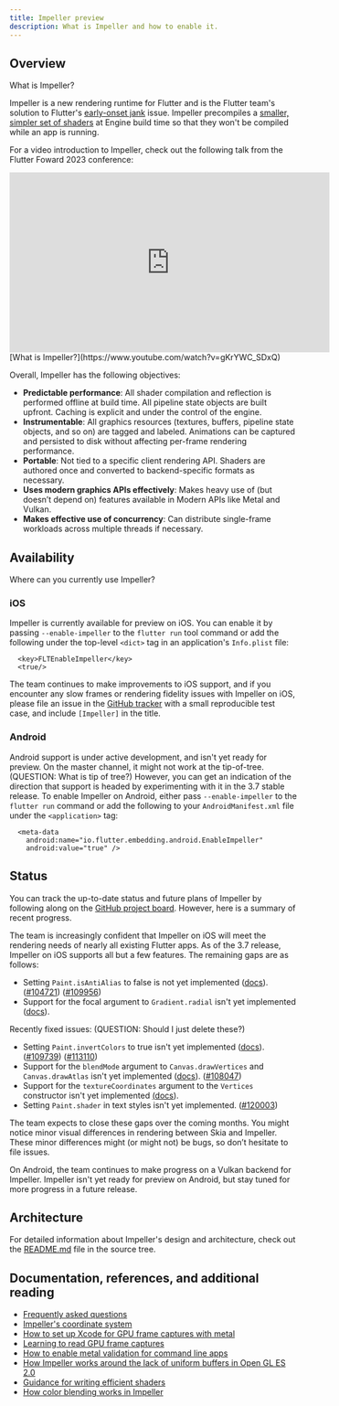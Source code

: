 ```yaml
---
title: Impeller preview
description: What is Impeller and how to enable it.
---
```


## Overview

What is Impeller?

Impeller is a new rendering runtime for Flutter and
is the Flutter team's solution to Flutter's
[early-onset jank][] issue.
Impeller precompiles a [smaller, simpler set of shaders][]
at Engine build time so that
they won't be compiled while an app is running.

[early-onset jank]: {{site.github}}/flutter/flutter/projects/188
[smaller, simpler set of shaders]: {{site.github}}/flutter/flutter/issues/77412

For a video introduction to Impeller, check out the following
talk from the Flutter Foward 2023 conference:

<iframe width="560" height="315" src="https://www.youtube.com/embed/gKrYWC_SDxQ" title="YouTube video player" frameborder="0" allow="accelerometer; autoplay; clipboard-write; encrypted-media; gyroscope; picture-in-picture; web-share" allowfullscreen></iframe>
[What is Impeller?](https://www.youtube.com/watch?v=gKrYWC_SDxQ)

Overall, Impeller has the following objectives:

* **Predictable performance**:
  All shader compilation and reflection is performed
  offline at build time. All pipeline state objects
  are built upfront. Caching is explicit and under
  the control of the engine.
* **Instrumentable**: All graphics resources
  (textures, buffers, pipeline state objects, and so on)
  are tagged and labeled. Animations can be captured
  and persisted to disk without affecting per-frame
  rendering performance.
* **Portable**: Not tied to a specific client rendering API.
  Shaders are authored once and converted to
  backend-specific formats as necessary.
* **Uses modern graphics APIs effectively**:
  Makes heavy use of (but doesn’t depend on)
  features available in Modern APIs like Metal and Vulkan.
* **Makes effective use of concurrency**:
  Can distribute single-frame workloads across
  multiple threads if necessary.

## Availability

Where can you currently use Impeller?

### iOS

Impeller is currently available for preview on iOS.
You can enable it by passing `--enable-impeller`
to the `flutter run` tool command or add the
following under the top-level `<dict>` tag in an
application's `Info.plist` file:

```
  <key>FLTEnableImpeller</key>
  <true/>
```

The team continues to make improvements to iOS support,
and if you encounter any slow frames or rendering
fidelity issues with Impeller on iOS,
please file an issue in the [GitHub tracker][]
with a small reproducible test case, and include
`[Impeller]` in the title.

[GitHub tracker]: {{site.github}}/flutter/flutter/issues

### Android

Android support is under active development,
and isn't yet ready for preview. On the master channel,
it might not work at the tip-of-tree. (QUESTION: What is tip of tree?)
However, you can get an indication of the direction
that support is headed by experimenting with it in the
3.7 stable release. To enable Impeller on Android,
either pass `--enable-impeller` to the `flutter run`
command or add the following to your
`AndroidManifest.xml` file under the `<application>` tag:

```
  <meta-data
    android:name="io.flutter.embedding.android.EnableImpeller"
    android:value="true" />
```

## Status

You can track the up-to-date status and future plans
of Impeller by following along on the [GitHub project board][].
However, here is a summary of recent progress.

[GitHub project board]: {{site.github}}/orgs/flutter/projects/21

The team is increasingly confident that Impeller on iOS
will meet the rendering needs of nearly all
existing Flutter apps. As of the 3.7 release,
Impeller on iOS supports all but a few features.
The remaining gaps are as follows:

* Setting `Paint.isAntiAlias` to false is not yet implemented
  ([docs]({{site.api}}/flutter/dart-ui/Paint/isAntiAlias.html)).
  ([#104721]({{site.github}}/flutter/flutter/issues/104721))
  ([#109956]({{site.github}}/flutter/flutter/issues/109956))
* Support for the focal argument to `Gradient.radial`
  isn't yet implemented ([docs]({{site.api}}/flutter/dart-ui/Gradient/Gradient.radial.html)).

Recently fixed issues: (QUESTION: Should I just delete these?)

* Setting `Paint.invertColors` to true isn't yet implemented
  ([docs]({{site.api}}/flutter/dart-ui/Paint/invertColors.html)).
  ([#109739]({{site.github}}/flutter/flutter/issues/109739))
  ([#113110]({{site.github}}/flutter/flutter/issues/113110))
* Support for the `blendMode` argument to `Canvas.drawVertices`
  and `Canvas.drawAtlas` isn't yet implemented
  ([docs]({{site.api}}/flutter/dart-ui/Canvas/drawVertices.html)).
  ([#108047]({{site.github}}/flutter/flutter/issues/108047))
* Support for the `textureCoordinates` argument to the `Vertices`
  constructor isn't yet implemented
  [(docs]({{site.api}}/flutter/dart-ui/Vertices-class.html)).
* Setting `Paint.shader` in text styles isn't yet implemented.
  ([#120003]({{site.github}}/flutter/flutter/issues/120003))

The team expects to close these gaps over the coming months.
You might notice minor visual differences in rendering between
Skia and Impeller.
These minor differences might (or might not) be bugs,
so don’t hesitate to file issues.

On Android, the team continues to make progress on a Vulkan
backend for Impeller. Impeller isn't yet ready for preview on Android,
but stay tuned for more progress in a future release.

## Architecture

For detailed information about Impeller's design
and architecture, check out the [README.md][]
file in the source tree.

[README.md]: {{site.github}}/flutter/engine/blob/main/impeller/README.md

## Documentation, references, and additional reading

* [Frequently asked questions]({{site.github}}/flutter/engine/blob/main/impeller/docs/faq.md)
* [Impeller's coordinate system]({{site.github}}/flutter/engine/blob/main/impeller/docs/coordinate_system.md)
* [How to set up Xcode for GPU frame captures with metal]({{site.github}}/flutter/engine/blob/main/impeller/docs/xcode_frame_capture.md)
* [Learning to read GPU frame captures]({{site.github}}/flutter/engine/blob/main/impeller/docs/read_frame_captures.md)
* [How to enable metal validation for command line apps]({{site.github}}/flutter/engine/blob/main/impeller/docs/metal_validation.md)
* [How Impeller works around the lack of uniform buffers in Open GL ES 2.0]({{site.github}}/flutter/engine/blob/main/impeller/docs/ubo_gles2.md)
* [Guidance for writing efficient shaders]({{site.github}}/flutter/engine/blob/main/impeller/docs/shader_optimization.md)
* [How color blending works in Impeller]({{site.github}}/flutter/engine/blob/main/impeller/docs/blending.md)

